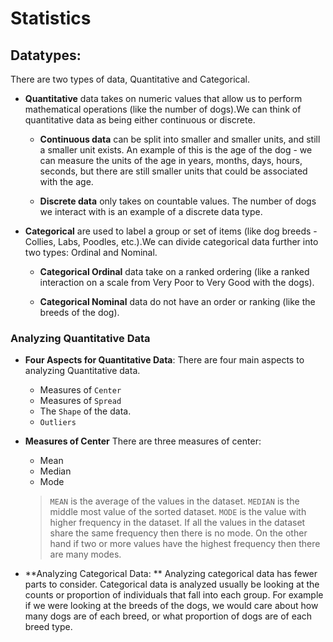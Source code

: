# Statistics

## Datatypes:
There are two types of data, Quantitative and Categorical.
* **Quantitative** data takes on numeric values that allow us to perform mathematical operations (like the number of dogs).We can think of quantitative data as being either continuous or discrete.

   * **Continuous data** can be split into smaller and smaller units, and still a smaller unit exists. An example of this is the age of the dog - we can measure the units of the age in years, months, days, hours, seconds, but there are still smaller units that could be associated with the age.

   * **Discrete data** only takes on countable values. The number of dogs we interact with is an example of a discrete data type.

* **Categorical** are used to label a group or set of items (like dog breeds - Collies, Labs, Poodles, etc.).We can divide categorical data further into two types: Ordinal and Nominal.

    * **Categorical Ordinal** data take on a ranked ordering (like a ranked interaction on a scale from Very Poor to Very Good with the dogs).

    * **Categorical Nominal** data do not have an order or ranking (like the breeds of the dog).

### Analyzing Quantitative Data
*  **Four Aspects for Quantitative Data**:
   There are four main aspects to analyzing Quantitative data.

   - Measures of `Center`
   - Measures of `Spread`
   - The `Shape` of the data.
   - `Outliers`
   
 * **Measures of Center**
There are three measures of center:

   - Mean
   - Median
   - Mode
   
   > `MEAN` is the average of the values in the dataset.
   > `MEDIAN` is the middle most value of the sorted dataset.
   > `MODE` is the value with higher frequency in the dataset. If all the values in the dataset share the same frequency then there is no mode. On the other hand if two or more values have the highest frequency then there are many modes.
* **Analyzing Categorical Data: **
Analyzing categorical data has fewer parts to consider. Categorical data is analyzed usually be looking at the counts or proportion of individuals that fall into each group. For example if we were looking at the breeds of the dogs, we would care about how many dogs are of each breed, or what proportion of dogs are of each breed type.
